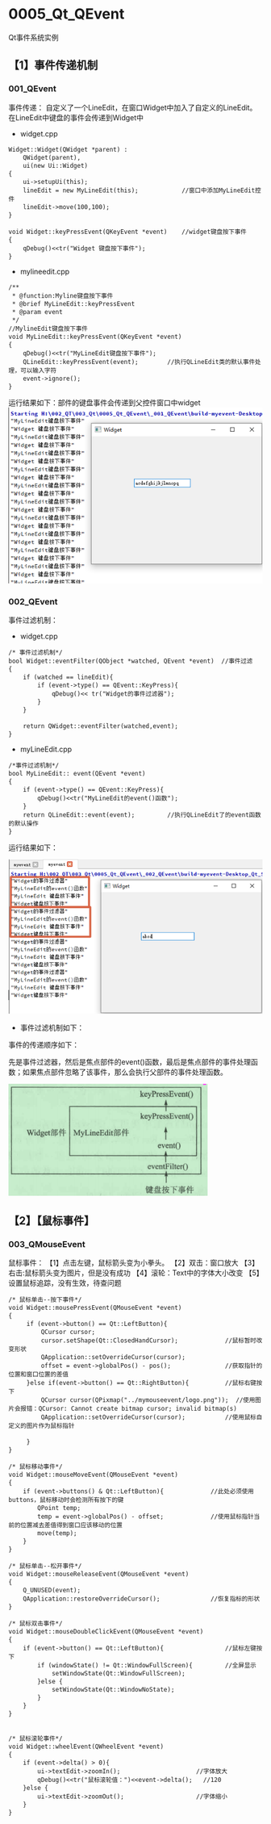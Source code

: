 # 0005_Qt_QEvent
Qt事件系统实例
## 【1】事件传递机制

### 001_QEvent
事件传递：
自定义了一个LineEdit，在窗口Widget中加入了自定义的LineEdit。
在LineEdit中键盘的事件会传递到Widget中
* widget.cpp
```
Widget::Widget(QWidget *parent) :
    QWidget(parent),
    ui(new Ui::Widget)
{
    ui->setupUi(this);
    lineEdit = new MyLineEdit(this);            //窗口中添加MyLineEdit控件
    lineEdit->move(100,100);
}

void Widget::keyPressEvent(QKeyEvent *event)    //widget键盘按下事件
{
    qDebug()<<tr("Widget 键盘按下事件");
}
```
* mylineedit.cpp
```
/**
 * @function:Myline键盘按下事件
 * @brief MyLineEdit::keyPressEvent
 * @param event
 */
//MylineEdit键盘按下事件
void MyLineEdit::keyPressEvent(QKeyEvent *event)
{
    qDebug()<<tr("MyLineEdit键盘按下事件");
    QLineEdit::keyPressEvent(event);        //执行QLineEdit类的默认事件处理，可以输入字符
    event->ignore();
}

```
运行结果如下：部件的键盘事件会传递到父控件窗口中widget
![avatar](https://github.com/CodingManPP/0005_Qt_QEvent/blob/master/_001_QEvent/myevent/%E4%BA%8B%E4%BB%B6%E4%BC%A0%E9%80%92%E5%AE%9E%E4%BE%8B1.png)

### 002_QEvent
事件过滤机制：
* widget.cpp
```
/* 事件过滤机制*/
bool Widget::eventFilter(QObject *watched, QEvent *event)  //事件过滤
{
    if (watched == lineEdit){
        if (event->type() == QEvent::KeyPress){
            qDebug()<< tr("Widget的事件过滤器");
        }
    }

    return QWidget::eventFilter(watched,event);
}
```
* myLineEdit.cpp
```
/*事件过滤机制*/
bool MyLineEdit:: event(QEvent *event)
{
    if (event->type() == QEvent::KeyPress){
        qDebug()<<tr("MyLineEdit的event()函数");
    }
    return QLineEdit::event(event);         //执行QLineEdit了的event函数的默认操作
}
```
运行结果如下：

![avatar](https://github.com/CodingManPP/0005_Qt_QEvent/blob/master/_002_QEvent/myevent/%E4%BA%8B%E4%BB%B6%E4%BC%A0%E9%80%92%E5%AE%9E%E4%BE%8B2.png)
* 事件过滤机制如下：

事件的传递顺序如下：

先是事件过滤器，然后是焦点部件的event()函数，最后是焦点部件的事件处理函数；如果焦点部件忽略了该事件，那么会执行父部件的事件处理函数。

![avatra](https://github.com/CodingManPP/0005_Qt_QEvent/blob/master/_002_QEvent/myevent/%E4%BA%8B%E4%BB%B6%E4%BC%A0%E9%80%92%E6%9C%BA%E5%88%B6%E7%A4%BA%E6%84%8F%E5%9B%BE.png)

## 【2】【鼠标事件】
###  003_QMouseEvent
鼠标事件：
【1】点击左键，鼠标箭头变为小拳头。
【2】双击：窗口放大
【3】右击:鼠标箭头变为图片，但是没有成功
【4】滚轮：Text中的字体大小改变
【5】设置鼠标追踪，没有生效，待查问题
```
/* 鼠标单击--按下事件*/
void Widget::mousePressEvent(QMouseEvent *event)
{
     if (event->button() == Qt::LeftButton){
         QCursor cursor;
         cursor.setShape(Qt::ClosedHandCursor);             //鼠标暂时改变形状
         QApplication::setOverrideCursor(cursor);
         offset = event->globalPos() - pos();               //获取指针的位置和窗口位置的差值
     }else if(event->button() == Qt::RightButton){          //鼠标右键按下
         QCursor cursor(QPixmap("../mymouseevent/logo.png"));  //使用图片会报错：QCursor: Cannot create bitmap cursor; invalid bitmap(s)
         QApplication::setOverrideCursor(cursor);           //使用鼠标自定义的图片作为鼠标指针

     }
}

/* 鼠标移动事件*/
void Widget::mouseMoveEvent(QMouseEvent *event)
{
    if (event->buttons() & Qt::LeftButton){             //此处必须使用buttons，鼠标移动时会检测所有按下的键
        QPoint temp;
        temp = event->globalPos() - offset;             //使用鼠标指针当前的位置减去差值得到窗口应该移动的位置
        move(temp);
    }
}

/* 鼠标单击--松开事件*/
void Widget::mouseReleaseEvent(QMouseEvent *event)
{
    Q_UNUSED(event);
    QApplication::restoreOverrideCursor();              //恢复指标的形状
}

/* 鼠标双击事件*/
void Widget::mouseDoubleClickEvent(QMouseEvent *event)
{
    if (event->button() == Qt::LeftButton){                 //鼠标左键按下
        if (windowState() != Qt::WindowFullScreen){         //全屏显示
            setWindowState(Qt::WindowFullScreen);
        }else {
            setWindowState(Qt::WindowNoState);
        }
    }
}


/* 鼠标滚轮事件*/
void Widget::wheelEvent(QWheelEvent *event)
{
    if (event->delta() > 0){
        ui->textEdit->zoomIn();                     //字体放大
        qDebug()<<tr("鼠标滚轮值：")<<event->delta();   //120
    }else {
        ui->textEdit->zoomOut();                    //字体缩小
    }
}
```

